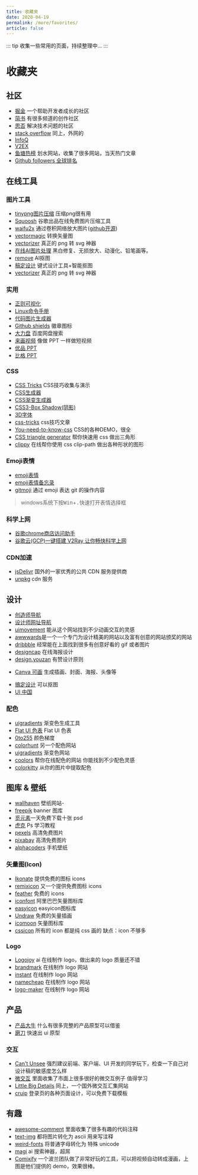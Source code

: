```yaml
---
title: 收藏夹
date: 2020-04-19
permalink: /more/favorites/
article: false
---
```

::: tip
收集一些常用的页面，持续整理中...
:::

# 收藏夹
<!-- more -->

## 社区
* [掘金](https://juejin.im/) 一个帮助开发者成长的社区
* [简书](https://www.jianshu.com/) 有很多频道的创作社区
* [思否](https://segmentfault.com/) 解决技术问题的社区
* [stack overflow](https://stackoverflow.com/) 同上，外网的
* [InfoQ](https://www.infoq.cn/topic/Front-end)
* [V2EX](https://www.v2ex.com/)
* [鱼塘热榜](https://mo.fish/main/home/hot) 划水网站，收集了很多网站，当天热门文章
* [Github followers 全球排名](https://wangchujiang.com/github-rank/index.html)

## 在线工具
### 图片工具
* [tinypng图片压缩](https://tinypng.com) 压缩png很有用
* [Squoosh](https://squoosh.app/) 谷歌出品在线免费图片压缩工具
* [waifu2x](http://waifu2x.udp.jp/) 通过卷积网络放大图片([github开源](https://github.com/nagadomi/waifu2x))
* [vectormagic](https://vectormagic.com/) 转换矢量图
* [vectorizer](https://www.vectorizer.io/) 真正的 png 转 svg 神器
* [在线AI图片处理](https://photo.opencool.cn/) 黑白修复、无损放大、动漫化、铅笔画等。
* [remove](https://www.remove.bg/zh) AI抠图
* [稿定设计](https://www.gaoding.com/) 键式设计工具+智能抠图
* [vectorizer](https://www.vectorizer.io/) 真正的 png 转 svg 神器
### 实用
- [正则可视化](https://regex101.com/)
- [Linux命令手册](https://ipcmen.com/)
- [代码图片生成器](https://carbon.now.sh/)
- [Github shields](https://shields.io/) 徽章图标
- [大力盘](https://dalipan.com/) 百度网盘搜索
- [来画视频](https://www.laihua.com/) 像做 PPT 一样做短视频
- [优品 PPT](http://www.ypppt.com/)
- [比格 PPT](http://www.tretars.com/)
### CSS
* [CSS Tricks](http://css-tricks.neatbang.com/) CSS技巧收集与演示
* [CSS生成器](https://neumorphism.io/)
* [CSS渐变生成器](https://www.colorzilla.com/gradient-editor/)
* [CSS3-Box Shadow(阴影)](https://www.html.cn/tool/css3Preview/Box-Shadow.html)
* [3D字体](https://bennettfeely.com/ztext/)
* [css-tricks](https://css-tricks.com/) css技巧文章
* [You-need-to-know-css](https://lhammer.cn/You-need-to-know-css/#/zh-cn/) CSS的各种DEMO，很全
* [CSS triangle generator](http://apps.eky.hk/css-triangle-generator/) 帮你快速用 css 做出三角形
* [clippy](http://bennettfeely.com/clippy/) 在线帮你使用 css clip-path 做出各种形状的图形
### Emoji表情
* [emoji表情](https://emojipedia.org/)
* [emoji表情备忘录](https://www.webfx.com/tools/emoji-cheat-sheet)
* [gitmoji](https://github.com/carloscuesta/gitmoji) 通过 emoji 表达 git 的操作内容
> windows系统下按<kbd>Win</kbd>+<kbd>.</kbd>快速打开表情选择框
### 科学上网
- [谷歌chrome商店访问助手](https://www.ggfwzs.com/)
- [谷歌云(GCP)一键搭建 V2Ray 让你畅快科学上网](https://www.datacenterfarm.com/2549.html)
### CDN加速
* [jsDelivr](http://www.jsdelivr.com/) 国外的一家优秀的公共 CDN 服务提供商
* [unpkg](https://unpkg.com/) cdn 服务

## 设计
- [创造师导航](http://chuangzaoshi.com/)
- [设计师网址导航](http://hao.uisdc.com/)
- [uimovement](https://uimovement.com/) 能从这个网站找到不少动画交互的灵感
- [awwwards](https://www.awwwards.com/)是一个一个专门为设计精美的网站以及富有创意的网站颁奖的网站
- [dribbble](https://dribbble.com/) 经常能在上面找到很多有创意好看的 gif 或者图片
- [designcap](https://www.designcap.com/) 在线海报设计
- [design.youzan](http://design.youzan.com/) 有赞设计原则
* [Canva 可画](https://www.canva.cn/) 生成插画、封面、海报、头像等
- [搞定设计](https://www.gaoding.com/) 可以抠图
- [UI 中国](https://www.ui.cn/)
### 配色
- [uigradients](https://uigradients.com/) 渐变色生成工具
- [Flat UI 色表](https://flatuicolors.com/) Flat UI 色表
- [0to255](https://www.0to255.com/) 颜色梯度
- [colorhunt](http://colorhunt.co/) 另一个配色网站
- [uigradients](https://uigradients.com/#SummerDog) 渐变色网站
- [coolors](https://coolors.co/) 帮你在线配色的网站 你能找到不少配色灵感
- [colorkitty](https://colorkitty.com/) 从你的图片中提取配色

## 图库 & 壁纸
- [wallhaven](https://alpha.wallhaven.cc/) 壁纸网站-
- [freepik](https://www.freepik.com/) banner 图库
- [觅元素](http://www.51yuansu.com/)一天免费下载十张 psd
- [虎克](https://huke88.com/) Ps 学习教程
- [pexels](https://www.pexels.com/) 高清免费图片
- [pixabay](https://pixabay.com/photos/) 高清免费图片
- [alphacoders](https://art.alphacoders.com/) 手机壁纸
### 矢量图(Icon)
- [Ikonate](https://github.com/mikolajdobrucki/ikonate) 提供免费的图标 icons
- [remixicon](https://remixicon.com/) 又一个提供免费图标 icons
- [feather](https://github.com/feathericons/feather) 免费的 icons
- [iconfont](https://www.iconfont.cn/) 阿里巴巴矢量图标库
- [easyicon](https://www.easyicon.net/) easyicon图标库
- [Undraw](https://undraw.co/illustrations) 免费的矢量插画
- [icomoon](https://icomoon.io/) 矢量图标库
- [cssicon](http://cssicon.space/#/) 所有的 icon 都是纯 css 画的 缺点：icon 不够多
### Logo
- [Logojoy](https://logojoy.com/) ai 在线制作 logo，做出来的 logo 质量还不错
- [brandmark](http://brandmark.io/) 在线制作 logo 网站
- [instant](https://instantlogodesign.com/) 在线制作 logo 网站
- [namecheap](https://www.namecheap.com/logo-maker/app/) 在线制作 logo 网站
- [logo-maker](https://www.designevo.com/logo-maker/) 在线制作 logo 网站


## 产品
- [产品大牛](http://www.pmdaniu.com/) 什么有很多完整的产品原型可以借鉴
- [磨刀](https://modao.cc/pricing) 快速出 ui 原型
### 交互
- [Can't Unsee](https://cantunsee.space/) 强烈建议前端、客户端、UI 开发的同学玩下，检查一下自己对设计稿的敏感度怎么样
- [微交互](http://aliscued.lofter.com/) 里面收集了市面上很多很好的微交互例子 值得学习
- [Little Big Details](http://littlebigdetails.com/) 同上，一个国外微交互汇集网站
- [cruip](https://cruip.com/) 登录页的各种页面设计，可以免费下载模板

## 有趣
- [awesome-comment](https://github.com/Blankj/awesome-comment) 里面收集了很多有趣的代码注释
- [text-img](https://www.text-image.com/index.html) 都将图片转化为 ascii 用来写注释
- [weird-fonts](https://github.com/beizhedenglong/weird-fonts) 将普通字母转化为 特殊 unicode
- [magi](https://magi.com/) ai 搜索神器，超屌
- [Comixify](https://comixify.ii.pw.edu.pl/) 一个波兰团队做了非常好玩的工具，可以把视频自动转成漫画，上图是他们提供的 demo，效果很棒。